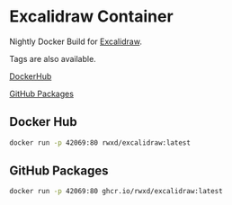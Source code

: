 # Excalidraw Container

Nightly Docker Build for [Excalidraw](https://github.com/excalidraw/excalidraw).

Tags are also available.

[DockerHub](https://hub.docker.com/repository/docker/rwxd/excalidraw)

[GitHub Packages](https://github.com/rwxd/excalidraw-container/pkgs/container/excalidraw)

## Docker Hub

```bash
docker run -p 42069:80 rwxd/excalidraw:latest
```

## GitHub Packages

```bash
docker run -p 42069:80 ghcr.io/rwxd/excalidraw:latest
```
